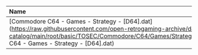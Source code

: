 |Name|Size|
|:---|---:|
|[Commodore C64 - Games - Strategy - [D64].dat](https://raw.githubusercontent.com/open-retrogaming-archive/dat-catalog/main/root/basic/TOSEC/Commodore/C64/Games/Strategy/[D64]/Commodore C64 - Games - Strategy - [D64].dat)|1634059|
